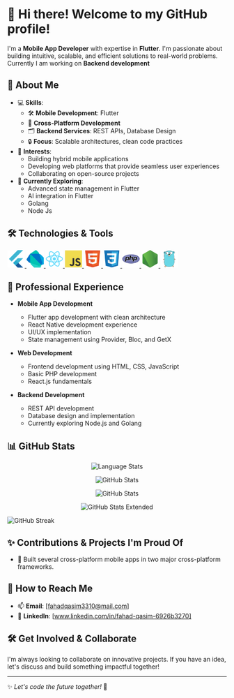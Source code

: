 # 👋 Hi there! Welcome to my GitHub profile!

I'm a **Mobile App Developer** with expertise in **Flutter**. I'm passionate about building intuitive, scalable, and efficient solutions to real-world problems.
Currently I am working on **Backend development**

## 🚀 About Me
- 💻 **Skills**:  
  - 🛠 **Mobile Development**: Flutter   
  - 📱 **Cross-Platform Development**  
  - 🗂 **Backend Services**: REST APIs, Database Design  
  - 🔒 **Focus**: Scalable architectures, clean code practices  
- 🎯 **Interests**:  
  - Building hybrid mobile applications  
  - Developing web platforms that provide seamless user experiences  
  - Collaborating on open-source projects  
- 🌱 **Currently Exploring**:  
  - Advanced state management in Flutter  
  - AI integration in Flutter
  - Golang
  - Node Js

## 🛠 Technologies & Tools
<p align="left">
<!-- Mobile Development -->
<a href="https://flutter.dev" target="_blank"> <img src="https://raw.githubusercontent.com/devicons/devicon/master/icons/flutter/flutter-original.svg" alt="flutter" width="40" height="40"/> </a>
<a href="https://dart.dev" target="_blank"> <img src="https://raw.githubusercontent.com/devicons/devicon/master/icons/dart/dart-original.svg" alt="dart" width="40" height="40"/> </a>
<!-- Web Development -->
<a href="https://reactjs.org/" target="_blank"> <img src="https://raw.githubusercontent.com/devicons/devicon/master/icons/react/react-original.svg" alt="react" width="40" height="40"/> </a>
<a href="https://developer.mozilla.org/en-US/docs/Web/JavaScript" target="_blank"> <img src="https://raw.githubusercontent.com/devicons/devicon/master/icons/javascript/javascript-original.svg" alt="javascript" width="40" height="40"/> </a>
<a href="https://www.w3.org/html/" target="_blank"> <img src="https://raw.githubusercontent.com/devicons/devicon/master/icons/html5/html5-original.svg" alt="html5" width="40" height="40"/> </a>
<a href="https://www.w3schools.com/css/" target="_blank"> <img src="https://raw.githubusercontent.com/devicons/devicon/master/icons/css3/css3-original.svg" alt="css3" width="40" height="40"/> </a>
<a href="https://www.php.net" target="_blank"> <img src="https://raw.githubusercontent.com/devicons/devicon/master/icons/php/php-original.svg" alt="php" width="40" height="40"/> </a>
<!-- Backend -->
<a href="https://nodejs.org" target="_blank"> <img src="https://raw.githubusercontent.com/devicons/devicon/master/icons/nodejs/nodejs-original.svg" alt="nodejs" width="40" height="40"/> </a>
<a href="https://golang.org" target="_blank"> <img src="https://raw.githubusercontent.com/devicons/devicon/master/icons/go/go-original.svg" alt="go" width="40" height="40"/> </a>
</p>

## 💼 Professional Experience
- **Mobile App Development**
  - Flutter app development with clean architecture
  - React Native development experience
  - UI/UX implementation
  - State management using Provider, Bloc, and GetX

- **Web Development**
  - Frontend development using HTML, CSS, JavaScript
  - Basic PHP development
  - React.js fundamentals

- **Backend Development**
  - REST API development
  - Database design and implementation
  - Currently exploring Node.js and Golang

## 📊 GitHub Stats
<p align="center">
<img src="https://github-readme-stats.vercel.app/api/top-langs/?username=FahadQasim283&theme=dracula&layout=compact&langs_count=20&card_width=445&hide_progress=false&hide=none" alt="Language Stats" />
</p>

<p align="center">
<img src="https://github-readme-stats.vercel.app/api?username=FahadQasim283&show_icons=true&theme=dracula&line_height=27&include_all_commits=true&count_private=true" alt="GitHub Stats" />
</p>
<p align="center">
<img src="https://github-readme-stats.vercel.app/api?username=FahadQasim283&show_icons=true&theme=dracula&line_height=27" alt="GitHub Stats" />
</p>
<p align='center'>
<img src="https://github-readme-stats.vercel.app/api?username=FahadQasim283&show_icons=true&theme=dracula&count_private=true&line_height=27&hide_rank=false&custom_title=My%20GitHub%20Statistics&include_all_commits=true&show=reviews,discussions_started,discussions_answered,prs_merged,prs_merged_percentage" alt="GitHub Stats Extended" />
</p>
<img src="https://github-readme-streak-stats.herokuapp.com/?user=FahadQasim283&theme=dracula" alt="GitHub Streak" />

## ✨ Contributions & Projects I'm Proud Of
- 🚀 Built several cross-platform mobile apps in two major cross-platform frameworks.      

## 🤝 How to Reach Me
- 📫 **Email**: [fahadqasim3310@mail.com]  
- 💼 **LinkedIn**: [www.linkedin.com/in/fahad-qasim-6926b3270]   

## 🛠 Get Involved & Collaborate
I'm always looking to collaborate on innovative projects. If you have an idea, let's discuss and build something impactful together!

---
✨ *Let's code the future together!* 🚀
```
